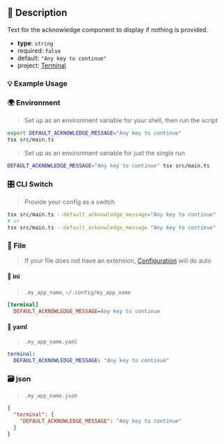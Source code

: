## 📜 Description

Text for the acknowledge component to display if nothing is provided.

- **type**: `string`
- required: `false`
- default: `"Any key to continue"`
- project: [Terminal](/terminal)

### 💡 Example Usage

### 🌍 Environment

> Set up as an environment variable for your shell, then run the script
```bash
export DEFAULT_ACKNOWLEDGE_MESSAGE="Any key to continue"
tsx src/main.ts
```
> Set up as an environment variable for just the single run

```bash
DEFAULT_ACKNOWLEDGE_MESSAGE="Any key to continue" tsx src/main.ts
```
### 🎛️ CLI Switch

> Provide your config as a switch
```bash
tsx src/main.ts --default_acknowledge_message="Any key to continue"
# or
tsx src/main.ts --default_acknowledge_message "Any key to continue"
```
### 📁 File
>  If your file does not have an extension, [Configuration](/core/configuration) will do auto
#### 📘 ini

> `.my_app_name`, `~/.config/my_app_name`

```ini
[terminal]
  DEFAULT_ACKNOWLEDGE_MESSAGE=Any key to continue
```
#### 📄 yaml

> `.my_app_name.yaml`

```yaml
terminal:
  DEFAULT_ACKNOWLEDGE_MESSAGE: "Any key to continue"
```
### 🗃️ json

> `.my_app_name.json`

```json
{
  "terminal": {
    "DEFAULT_ACKNOWLEDGE_MESSAGE": "Any key to continue"
  }
}
```
